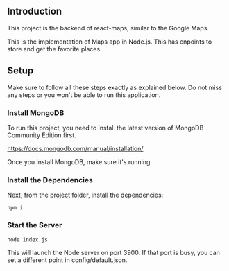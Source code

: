 ## Introduction

This project is the backend of react-maps, similar to the Google Maps. 

This is the implementation of Maps app in Node.js.   This has enpoints to store and get the favorite places.

## Setup

Make sure to follow all these steps exactly as explained below. Do not miss any steps or you won't be able to run this application.

### Install MongoDB

To run this project, you need to install the latest version of MongoDB Community Edition first.

https://docs.mongodb.com/manual/installation/

Once you install MongoDB, make sure it's running.

### Install the Dependencies

Next, from the project folder, install the dependencies:

    npm i

### Start the Server

    node index.js

This will launch the Node server on port 3900. If that port is busy, you can set a different point in config/default.json.
